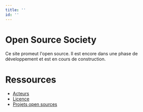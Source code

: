 ```yaml
---
title: ''
id: ''
---
```


# Open Source Society

Ce site promeut l'open source.
Il est encore dans une phase de développement et est en cours de construction.

# Ressources

-   [Acteurs](fr/acteurs)
-   [Licence](fr/licence)
-   [Projets open sources](fr/projets)
